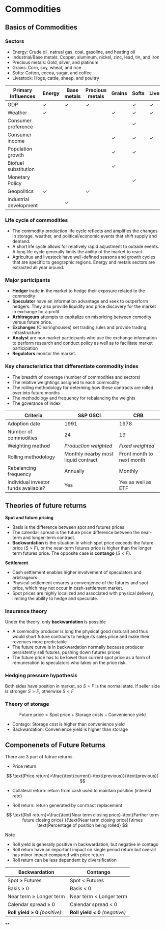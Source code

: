 # Commodities 

## Basics of Commodities

### Sectors

* Energy: Crude oil, natrual gas, coal, gasoline, and heating oil
* Industrial/Base metals: Copper, aluminum, nickel, zinc, lead, tin, and iron
* Precious metals: Gold, silver, and platinum 
* Grains: Corn, soy, wheat, and rice
* Softs: Cotton, cocoa, sugar, and coffee
* Livestock: Hogs, cattle, sheep, and poultry

| **Primary Influences** | **Energy** | **Base metals** | **Precious metals** | **Grains** | **Softs** | **Livestock** |
| ---------------------- | ---------- | --------------- | ------------------- | ---------- | --------- | ------------- |
| GDP                    | ✓          | ✓               | ✓                   |            | ✓         | ✓             |
| Weather                | ✓          |                 |                     | ✓          | ✓         | ✓             |
| Consumer preference    |            |                 |                     |            | ✓         |               |
| Consumer income        |            |                 |                     | ✓          | ✓         | ✓             |
| Population growth      |            |                 |                     | ✓          | ✓         |               |
| Biofuel substitution   |            |                 |                     | ✓          |           |               |
| Monetary Policy        |            |                 |                     |            | ✓         |               |
| Geopolitics            | ✓          |                 | ✓                   |            |           |               |
| Industrial development |            | ✓               |                     |            |           |               |

### Life cycle of commodities

* The commodity production life cycle reflects and amplifies the changes in storage, weather, and political/economic events that shift supply and demand.
* A short life cycle allows for relatively rapid adjustment to outside events. A long life cycle generally limits the ability of the market to react. 
* Agricultue and livestock have well-defined seasons and growth cycles that are specific to geographic regions. Energy and metals sectors are extracted all year around.

### Major participants 

* **Hedger** trade in the market to hedge their exposure related to the commodity
* **Speculator** have an information advantage and seek to outperform hedgers. They also provide liquidity and price discovery for the market in exchange for a profit
* **Arbitrageurs** attempts to capitalize on mispricing between comodity versus future price.
* **Exchanges** (Clearinghouses) set trading rules and provide trading infrastructure
* **Analyst** are non market participants who use the exchange information to perform research and conduct policy as well as to facilitate market participation
* **Regulators** monitor the market. 

### Key characteristics that differentiate commodity index

* The breadth of coverage (number of commodities and sectors)
* The relative weightings assigned to each commodity
* The rolling methodology for determing how these contracts are rolled over into future months
* The methodology and frequency for rebalancing the weights
* The goverance of index

| **Criteria**                         | **S&P GSCI**                        | **CRB**                   |
| ------------------------------------ | ----------------------------------- | ------------------------- |
| Adoption date                        | 1991                                | 1978                      |
| Number of commodities                | 24                                  | 19                        |
| Weighting method                     | *Production weighted*               | *Fixed weighted*          |
| Rolling methodology                  | Monthly nearby most liquid contract | Front month to next month |
| Rebalancing frequency                | Annually                            | Monthly                   |
| Individual investor funds available? | Yes                                 | Yes as well as ETF        |

## Theories of future returns

**Spot and future pricing**

* Basis is the difference between spot and futures prices
* The calendar spread is the future price difference between the near-term and longer-term contract.
* **Backwardation** is the situation in which spot price exceeds the future price ($S>F$), or the near-term futures price is higher than the longer term futures price. The opposite case is **contango** ($S<F$).

**Settlement**

* Cash settlement enables higher involvement of speculators and arbitrageurs
* Physical settlement ensures a convergence of the futures and spot price, which may not occur in cash-settlement market. 
* Spot prices are highly localized and associated with physical delivery, limiting the ability to hedge and speculate.

### Insurance theory

Under the theory, only **backwardation** is possible

* A commodity producer is long the physical good (natural) and thus would short future contracts to hedge its sales price and make their revenues more predictable
* The future curve is in backwardation normally because producer persistently sell futures, pushing down futures prices 
* The future price has to be lowet than current spot price as a form of remuneration to speculators who takes on the price risk.

### Hedging pressure hypothesis

Both sides have position in market, so $S=F$ is the normal state. If seller side is stronger $S>F$, otherwise $S<F$

### Theory of storage

$$
\text{Future price}=\text{Spot price}+\text{Storage costs}-\text{Convenience yield}
$$



* Contago: Storage cost is higher than convenience yield
* Backwardation: Convenience yield is higher than storage

## Componenets of Future Returns

There are 3 part of futrue returns

* Price return

$$
\text{Price return}=\frac{\text{current}-\text{previous}}{\text{previous}}
$$

* Collateral return: return from cash used to maintain position (interest rate)

* Roll return: return generated by conrtract replacement 

$$
\text{Roll return}=\frac{\text{Near term closing price}-\text{Farther term future closing price} }{\text{Near term closing price}}\times \text{Percentage of position being rolled}
$$

>[!note]
>
>* Roll yield is generally positive in backwardation, but negative in contago
>* Roll return have an important impact on single period return but overall has minor impact compared with price return
>* Roll return can be less dependent by diversification

| **Backwardation**               | **Contango**                    |
| ------------------------------- | ------------------------------- |
| Spot ≥ Futures                  | Spot < Futures                  |
| Basis ≥ 0                       | Basis < 0                       |
| Near term ≥ Longer term         | Near term < Longer term         |
| Calendar spread ≥ 0             | Calendar spread < 0             |
| **Roll yield ≥ 0** *(positive)* | **Roll yield < 0** *(negative)* |

**

